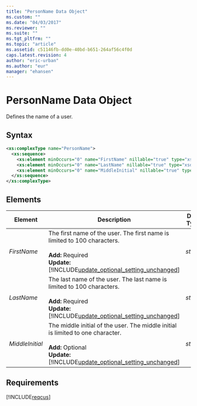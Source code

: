```yaml
---
title: "PersonName Data Object"
ms.custom: ""
ms.date: "04/03/2017"
ms.reviewer: ""
ms.suite: ""
ms.tgt_pltfrm: ""
ms.topic: "article"
ms.assetid: c51146fb-dd0e-40bd-b651-264af56c4f0d
caps.latest.revision: 4
author: "eric-urban"
ms.author: "eur"
manager: "ehansen"
---
```

# PersonName Data Object
Defines the name of a user.

## Syntax

```xml
<xs:complexType name="PersonName">
  <xs:sequence>
    <xs:element minOccurs="0" name="FirstName" nillable="true" type="xsd:string" />
    <xs:element minOccurs="0" name="LastName" nillable="true" type="xsd:string" />
    <xs:element minOccurs="0" name="MiddleInitial" nillable="true" type="xsd:string" />
  </xs:sequence>
</xs:complexType>
```

## <a name="Elements"></a>Elements

|Element|Description|Data Type|
|-----------|---------------|-------------|
|*FirstName*|The first name of the user. The first name is limited to 100 characters.<br/><br/>**Add:** Required<br/>**Update:** [!INCLUDE[update_optional_setting_unchanged](../customer-api/includes/update-optional-setting-unchanged.md)]|*string*|
|*LastName*|The last name of the user. The last name is limited to 100 characters.<br/><br/>**Add:** Required<br/>**Update:** [!INCLUDE[update_optional_setting_unchanged](../customer-api/includes/update-optional-setting-unchanged.md)]|*string*|
|*MiddleInitial*|The middle initial of the user. The middle initial is limited to one character.<br/><br/>**Add:** Optional<br/>**Update:** [!INCLUDE[update_optional_setting_unchanged](../customer-api/includes/update-optional-setting-unchanged.md)]|*string*|

## Requirements
[!INCLUDE[reqcus](../customer-api/includes/reqcus.md)]
